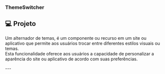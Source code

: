 ### ThemeSwitcher

## 💻 Projeto

<p>
  Um alternador de temas, é um componente ou recurso em um site ou aplicativo que permite aos usuários trocar entre diferentes estilos visuais ou temas.<br> 
Esta funcionalidade oferece aos usuários a capacidade de personalizar a aparência do site ou aplicativo de acordo com suas preferências.
</p>
---
